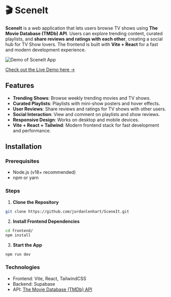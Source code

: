 # 🎬 SceneIt

**SceneIt** is a web application that lets users browse TV shows using **The Movie Database (TMDb) API**. Users can explore trending content, curated playlists, and **share reviews and ratings with each other**, creating a social hub for TV Show lovers. The frontend is built with **Vite + React** for a fast and modern development experience.

![Demo of SceneIt App](./docs/SceneItDemo.gif)

 [Check out the Live Demo here →]([./docs/SceneItDemo.gif](https://portfolio-4ybe.vercel.app/))

## Features

- **Trending Shows**: Browse weekly trending movies and TV shows.  
- **Curated Playlists**: Playlists with mini-show posters and hover effects.  
- **User Reviews**: Share reviews and ratings for TV shows with other users.  
- **Social Interaction**: View and comment on playlists and show reviews.  
- **Responsive Design**: Works on desktop and mobile devices.    
- **Vite + React + Tailwind**: Modern frontend stack for fast development and performance.

## Installation

### Prerequisites

- Node.js (v18+ recommended)  
- npm or yarn  

### Steps

1. **Clone the Repository**

```bash
git clone https://github.com/jordanlenhart/SceneIt.git
```

2. **Install Frontend Dependencies**
```bash
cd frontend/
npm install
```

3. **Start the App**
```
npm run dev
```
### Technologies
- Frontend: Vite, React, TailwindCSS
- Backend: Supabase
- API: [The Movie Database (TMDb) API](https://www.themoviedb.org/?language=en-US)
